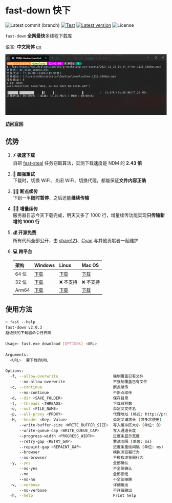 # fast-down 快下

![Latest commit (branch)](https://img.shields.io/github/last-commit/fast-down/cli/main)
[![Test](https://github.com/fast-down/cli/workflows/Test/badge.svg)](https://github.com/fast-down/cli/actions)
[![Latest version](https://img.shields.io/crates/v/fast-down-cli.svg)](https://crates.io/crates/fast-down-cli)
![License](https://img.shields.io/crates/l/fast-down-cli.svg)

`fast-down` **全网最快**多线程下载库

语言: **中文简体** [en](./README.md)

![CLI 界面](/docs/cli_zhCN.png)

**[访问官网](https://fast.s121.top/)**

## 优势

1. **⚡️ 极速下载**  
   自研 [fast-steal](https://github.com/fast-down/fast-steal) 任务窃取算法，实测下载速度是 NDM 的 **2.43 倍**
2. **🔄 超强重试**  
   下载时，切换 WiFi、关闭 WiFi、切换代理，都能保证**文件内容正确**
3. **⛓️‍💥 断点续传**  
   下到一半**随时暂停**，之后还能**继续传输**
4. **⛓️‍💥 增量续传**  
   服务器日志今天下载完成，明天又多了 1000 行，增量续传功能实现**只传输新增的 1000 行**
5. **💰 开源免费**  
   所有代码全部公开，由 [share121](https://github.com/share121)、[Cyan](https://github.com/CyanChanges) 与其他贡献者一起维护
6. **💻 跨平台**

   | 架构    | Windows | Linux   | Mac OS  |
   |-------|---------|---------|---------|
   | 64 位  | [下载][1] | [下载][2] | [下载][3] |
   | 32 位  | [下载][4] | ❌ 不支持   | ❌ 不支持   |
   | Arm64 | [下载][5] | [下载][6] | [下载][7] |

[1]: https://fast-down-update.s121.top/cli/download/latest/windows/64bit
[2]: https://fast-down-update.s121.top/cli/download/latest/linux/64bit
[3]: https://fast-down-update.s121.top/cli/download/latest/macos/64bit
[4]: https://fast-down-update.s121.top/cli/download/latest/windows/32bit
[5]: https://fast-down-update.s121.top/cli/download/latest/windows/arm64
[6]: https://fast-down-update.s121.top/cli/download/latest/linux/arm64
[7]: https://fast-down-update.s121.top/cli/download/latest/macos/arm64

## 使用方法

```bash
> fast --help
fast-down v2.0.3
超级快的下载器命令行界面

Usage: fast.exe download [OPTIONS] <URL>

Arguments:
  <URL>  要下载的URL

Options:
  -f, --allow-overwrite                        强制覆盖已有文件
      --no-allow-overwrite                     不强制覆盖已有文件
  -c, --continue                               断点续传
      --no-continue                            不断点续传
  -d, --dir <SAVE_FOLDER>                      保存目录
  -t, --threads <THREADS>                      下载线程数
  -o, --out <FILE_NAME>                        自定义文件名
  -p, --all-proxy <PROXY>                      代理地址 (格式: http://proxy:port 或 socks5://proxy:port)
  -H, --header <Key: Value>                    自定义请求头 (可多次使用)
      --write-buffer-size <WRITE_BUFFER_SIZE>  写入缓冲区大小 (单位: B)
      --write-queue-cap <WRITE_QUEUE_CAP>      写入通道长度
      --progress-width <PROGRESS_WIDTH>        进度条显示宽度
      --retry-gap <RETRY_GAP>                  重试间隔 (单位: ms)
      --repaint-gap <REPAINT_GAP>              进度条重绘间隔 (单位: ms)
      --browser                                模拟浏览器行为
      --no-browser                             不模拟浏览器行为
  -y, --yes                                    全部确认
      --no-yes                                 不全部确认
      --no                                     全部拒绝
      --no-no                                  不全部拒绝
  -v, --verbose                                详细输出
      --no-verbose                             不详细输出
  -h, --help                                   Print help
```
